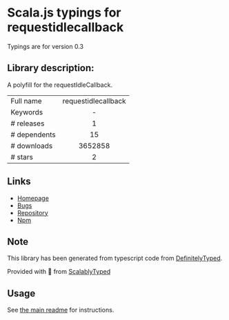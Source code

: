 
# Scala.js typings for requestidlecallback

Typings are for version 0.3

## Library description:
A polyfill for the requestIdleCallback.

|                    |                 |
| ------------------ | :-------------: |
| Full name          | requestidlecallback |
| Keywords           | - |
| # releases         | 1 |
| # dependents       | 15 |
| # downloads        | 3652858 |
| # stars            | 2 |

## Links
- [Homepage](https://github.com/aFarkas/requestIdleCallback#readme)
- [Bugs](https://github.com/aFarkas/requestIdleCallback/issues)
- [Repository](https://github.com/aFarkas/requestIdleCallback)
- [Npm](https://www.npmjs.com/package/requestidlecallback)
    


## Note
This library has been generated from typescript code from [DefinitelyTyped](https://definitelytyped.org).

Provided with :purple_heart: from [ScalablyTyped](https://github.com/oyvindberg/ScalablyTyped)

## Usage
See [the main readme](../../readme.md) for instructions.


